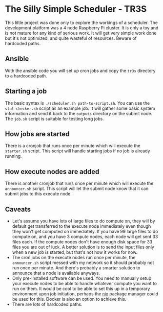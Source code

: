 # The Silly Simple Scheduler - TR3S

This little project was done only to explore the workings of a scheduler. The development platform was a 4 node Raspberry Pi cluster. It is only a toy and is not mature for any kind of serious work. It will get very simple work done but it's not optimized, and quite wasteful of resources. Beware of hardcoded paths.

## Ansible
With the ansible code you will set up cron jobs and copy the `tr3s` directory to a hardcoded path.

## Starting a job
The basic syntax is `./scheduler.sh path-to-script.sh`. You can use the `stat-checker.sh` script as an example job. It will gather some basic system information and send it back to the `outputs` directory on the submit node. The `job.sh` script is suitable for testing long jobs.

## How jobs are started
There is a cronjob that runs once per minute which will execute the `starter.sh` script. This script will handle starting jobs if no job is already running.

## How execute nodes are added
There is another cronjob that runs once per minute which will execute the `announcer.sh` script. This script will let the submit node know that it can submit jobs to this execute node.

## Caveats
- Let's assume you have lots of large files to do compute on, they will by default get transferred to the execute node immediately even though they won't get computed on immediately. If you have 99 large files to do compute on, and you have 3 compute nodes, each node will get sent 33 files each. If the compute nodes don't have enough disk space for 33 files you are out of luck. A better solution is to send the input files only when a new job is started, but that's not how it works for now.  
- The cron jobs on the execute nodes run once per minute, the `announcer.sh` script messed with my network so it should probably not run once per minute. And there's probably a smarter solution to announce that a node is available anyways.  
- Only pre-installed software can be used. You need to manually setup your execute nodes to be able to handle whatever compute you want to run on them. It would be cool to be able to set this up in a temporary environment upon job initiation, perhaps the [nix](https://en.wikipedia.org/wiki/Nix_package_manager) package manager could be used for this. Docker is also an option to achieve this.  
- There are lots of hardcoded paths.  
